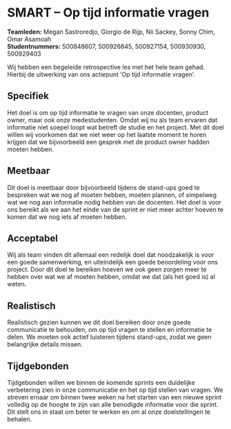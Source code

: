 ﻿# SMART – Op tijd informatie vragen

**Teamleden:** Megan Sastroredjo, Giorgio de Rijp, Nii Sackey, Sonny Chim, Omar Asamoah  
**Studentnummers:** 500848607, 500926845, 500927154, 500930930, 500929403

Wij hebben een begeleide retrospective les met het hele team gehad. Hierbij de uitwerking van ons actiepunt ‘Op tijd informatie vragen’.

## Specifiek
Het doel is om op tijd informatie te vragen van onze docenten, product owner, maar ook onze medestudenten. Omdat wij nu als team ervaren dat informatie niet soepel loopt wat betreft de studie en het project. Met dit doel willen wij voorkomen dat we niet weer op het laatste moment te horen krijgen dat we bijvoorbeeld een gesprek met de product owner hadden moeten hebben.

## Meetbaar
Dit doel is meetbaar door bijvoorbeeld tijdens de stand-ups goed te bespreken wat we nog af moeten hebben, moeten plannen, of simpelweg wat we nog aan informatie nodig hebben van de docenten. Het doel is voor ons bereikt als we aan het einde van de sprint er niet meer achter hoeven te komen dat we nog iets af moeten hebben. 

## Acceptabel
Wij als team vinden dit allemaal een redelijk doel dat noodzakelijk is voor een goede samenwerking, en uiteindelijk een goede beoordeling voor ons project. Door dit doel te bereiken hoeven we ook geen zorgen meer te hebben over wat we af moeten hebben, omdat we dat (als het goed is) al weten. 

## Realistisch
Realistisch gezien kunnen we dit doel bereiken door onze goede communicatie te behouden, om op tijd vragen te stellen en informatie te delen. We moeten ook actief luisteren tijdens stand-ups, zodat we geen belangrijke details missen.

## Tijdgebonden
Tijdgebonden willen we binnen de komende sprints een duidelijke verbetering zien in onze communicatie en het op tijd stellen van vragen. We streven ernaar om binnen twee weken na het starten van een nieuwe sprint volledig op de hoogte te zijn van alle benodigde informatie voor die sprint. Dit stelt ons in staat om beter te werken en om al onze doelstellingen te behalen.

